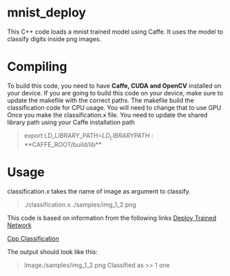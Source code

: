 # mnist_deploy
This C++ code loads a mnist trained model using Caffe. It uses the model to classify digits inside png images.

# Compiling
To build this code, you need to have **Caffe, CUDA and OpenCV** installed on your device. If you are going to build this code on your device, make sure to update the makefile with the correct paths. 
The makefile build the classification code for CPU usage. You will need to change that to use GPU
Once you make the classification.x file. You need to update the shared library path using your Caffe installation path
> export LD_LIBRARY_PATH=$LD_LIBRARYPATH:**$CAFFE_ROOT/build/lib**

# Usage

classification.x takes the name of image as argument to classify. 
> ./classification.x ./samples/img_1_2.png

This code is based on information from the following links
[Deploy Trained Network](https://github.com/BVLC/caffe/wiki/Using-a-Trained-Network:-Deploy)

[Cpp Classification](https://github.com/BVLC/caffe/tree/master/examples/cpp_classification)

The output should look like this:
> Image./samples/img_1_2.png  Classified as >> 1 one
